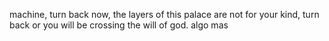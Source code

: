 machine, turn back now, the layers of this palace are not for your kind, turn back or you will be crossing the will of god.
algo mas